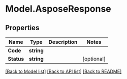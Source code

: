 # Model.AsposeResponse

## Properties
Name | Type | Description | Notes
------------ | ------------- | ------------- | -------------
**Code** | **string** |  | 
**Status** | **string** |  | [optional] 



[[Back to Model list]](README.md#documentation-for-models) [[Back to API list]](README.md#documentation-for-api-endpoints) [[Back to README]](README.md)


